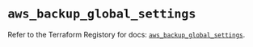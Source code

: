 # `aws_backup_global_settings`

Refer to the Terraform Registory for docs: [`aws_backup_global_settings`](https://www.terraform.io/docs/providers/aws/r/backup_global_settings).
